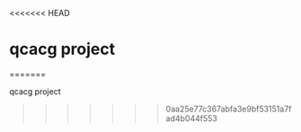 <<<<<<< HEAD
# qcacg project
=======

qcacg project

>>>>>>> 0aa25e77c367abfa3e9bf53151a7fad4b044f553
